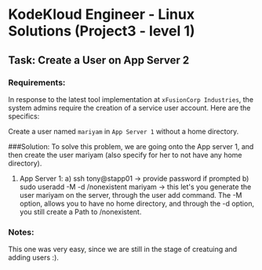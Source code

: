 # KodeKloud Engineer - Linux Solutions (Project3 - level 1)

## Task: Create a User on App Server 2

### Requirements:
In response to the latest tool implementation at `xFusionCorp Industries`, the system admins require the creation of a service user account.
Here are the specifics:

Create a user named `mariyam` in `App Server 1` without a home directory.

###Solution:
To solve this problem, we are going onto the App server 1, and then create the user mariyam (also specify for her to not have any home directory).
1. App Server 1:
    a) ssh tony@stapp01 -> provide password if prompted
  	b) sudo useradd -M -d /nonexistent mariyam -> this let's you generate the user
        mariyam on the server, through the user add command.
        The -M option, allows you to have no home directory, and through the -d option, you still create a Path to /nonexistent.



### Notes:
This one was very easy, since we are still in the stage of creatuing and adding users :).
